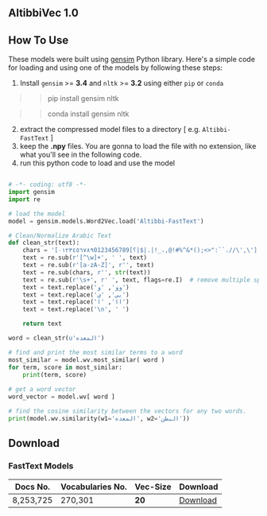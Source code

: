 ## AltibbiVec 1.0

## How To Use
These models were built using [gensim](https://radimrehurek.com/gensim/) Python library. Here's a simple code for loading and using
one of the models by following these steps:
1. Install `gensim` >= **3.4** and `nltk` >= **3.2** using either `pip` or `conda`

>> pip install gensim nltk

>> conda install gensim nltk

2. extract the compressed model files to a directory [ e.g. `Altibbi-FastText` ]
3. keep the **.npy** files. You are gonna to load the file with no extension, like what you'll see in the following code.
4. run this python code to load and use the model

```python

# -*- coding: utf8 -*-
import gensim
import re

# load the model
model = gensim.models.Word2Vec.load('Altibbi-FastText')

# Clean/Normalize Arabic Text
def clean_str(text):
    chars = '[٠١٢٣٤٥٦٧٨٩0123456789[؟|$|.|!_،,@!#%^&*();<>":``.//\',\']'
    text = re.sub(r'[^\w]+', ' ', text)
    text = re.sub(r'[a-zA-Z]', r'', text)
    text = re.sub(chars, r'', str(text))
    text = re.sub(r'\s+', r' ', text, flags=re.I)  # remove multiple spaces with single space
    text = text.replace('وو', 'و')
    text = text.replace('يي', 'ي')
    text = text.replace('اا', 'ا')
    text = text.replace('\n', ' ')

    return text

word = clean_str(u'المعده')

# find and print the most similar terms to a word
most_similar = model.wv.most_similar( word )
for term, score in most_similar:
	print(term, score)
	
# get a word vector
word_vector = model.wv[ word ]

# find the cosine similarity between the vectors for any two words.
print(model.wv.similarity(w1='المعده', w2='البطن'))


```

## Download


### FastText Models
 | Docs No.             | Vocabularies No.    | Vec-Size		| Download      |
 | --------             | ----------          | ---------	    | --------- 	|
 | 8,253,725              | 270,301              | **20**	        | [Download]()  |
